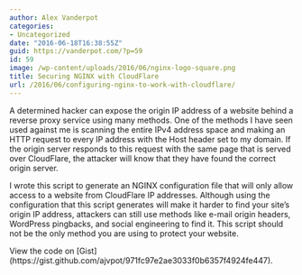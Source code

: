 ```yaml
---
author: Alex Vanderpot
categories:
- Uncategorized
date: "2016-06-18T16:38:55Z"
guid: https://vanderpot.com/?p=59
id: 59
image: /wp-content/uploads/2016/06/nginx-logo-square.png
title: Securing NGINX with CloudFlare
url: /2016/06/configuring-nginx-to-work-with-cloudflare/
---
```


A determined hacker can expose the origin IP address of a website behind a reverse proxy service using many methods. One of the methods I have seen used against me is scanning the entire IPv4 address space and making an HTTP request to every IP address with the Host header set to my domain. If the origin server responds to this request with the same page that is served over CloudFlare, the attacker will know that they have found the correct origin server.

I wrote this script to generate an NGINX configuration file that will only allow access to a website from CloudFlare IP addresses. Although using the configuration that this script generates will make it harder to find your site’s origin IP address, attackers can still use methods like e-mail origin headers, WordPress pingbacks, and social engineering to find it. This script should not be the only method you are using to protect your website.

<div class="oembed-gist"><script src="https://gist.github.com/ajvpot/971fc97e2ae3033f0b6357f4924fe447.js"></script><noscript>View the code on [Gist](https://gist.github.com/ajvpot/971fc97e2ae3033f0b6357f4924fe447).</noscript></div>